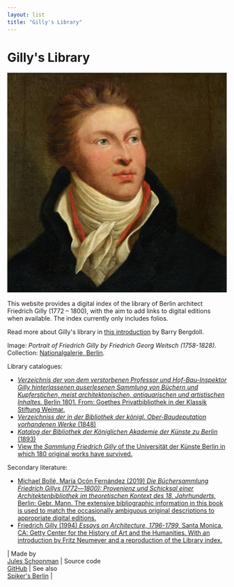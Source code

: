 ```yaml
---
layout: list
title: "Gilly's Library"
---
```

# Gilly's Library

<div class="portrait"><img src="assets/img/gilly.jpg"></div>

This website provides a digital index of the library of Berlin architect Friedrich Gilly (1772 – 1800), with the aim to add links to digital editions when available. The index currently only includes folios.

Read more about Gilly's library in [this introduction](/gillys-library/introduction) by Barry Bergdoll.

Image: *Portrait of Friedrich Gilly by Friedrich Georg Weitsch (1758-1828)*. Collection: <a href="https://smb.museum-digital.de/index.php?t=objekt&oges=143969">Nationalgalerie, Berlin</a>.

<div style="clear:both"></div>

Library catalogues:
- <a class="manifest" href="assets/uv/uv.html#?manifest=https://haab-digital.klassik-stiftung.de/viewer/api/v1/records/3519073331/manifest/"><em>Verzeichnis der von dem verstorbenen Professor und Hof-Bau-Inspektor Gilly hinterlassenen auserlesenen
Sammlung von Büchern und Kupferstichen, meist architektonischen, antiquarischen und artistischen Inhaltes.</em> Berlin 1801. From: Goethes Privatbibliothek in der Klassik Stiftung Weimar.</a>
- <a class="manifest" href="assets/uv/uv.html#?manifest=https://www.e-rara.ch/i3f/v20/22802993/manifest"><em>Verzeichniss der in der Bibliothek der königl. Ober-Baudeputation vorhandenen Werke</em> (1848)</a>
- <a class="manifest" href="assets/uv/uv.html#?manifest=https://digital.zlb.de/viewer/api/v1/records/34431674/manifest/"><em>Katalog der Bibliothek der Königlichen Akademie der Künste zu Berlin</em> (1893)</a>
- [View the *Sammlung Friedrich Gilly* of the Universität der Künste Berlin in which 180 original works have survived.](https://udk-berlin.hosted.exlibrisgroup.com/primo-explore/search?query=lsr32%2Cexact%2CSammlung%20Friedrich%20Gilly%2CAND&search_scope=default_scope&vid=UDK&mode=advanced)

Secondary literature:
- [Michael Bollé, María Ocón Fernández (2019) *Die Büchersammlung Friedrich Gillys (1772―1800): Provenienz und Schicksal einer Architektenbibliothek im theoretischen Kontext des 18. Jahrhunderts*, Berlin: Gebr. Mann. The extensive bibliographic information in this book is used to match the occasionally ambiguous original descriptions to appropriate digital editions.](https://doi.org/10.5771/9783786175018)
- [Friedrich Gilly (1994) *Essays on Architecture, 1796-1799,* Santa Monica, CA: Getty Center for the History of Art and the Humanities. With an introduction by Fritz Neumeyer and a reproduction of the Library index.](http://www.getty.edu/publications/virtuallibrary/0892362812.html)

| Made by<br>[Jules Schoonman](https://sammeltassen.nl) | Source code<br>[GitHub](https://github.com/sammeltassen/gillys-library) | See also<br>[Spiker's Berlin](https://spikers.berlin) |